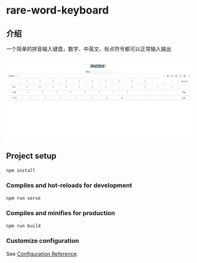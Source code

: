 # rare-word-keyboard

## 介绍
一个简单的拼音输入键盘，数字、中英文、标点符号都可以正常输入输出

![](./src/image/01.png)

## Project setup
```
npm install
```

### Compiles and hot-reloads for development
```
npm run serve
```

### Compiles and minifies for production
```
npm run build
```

### Customize configuration
See [Configuration Reference](https://cli.vuejs.org/config/).
